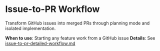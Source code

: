 # Issue-to-PR Workflow

Transform GitHub issues into merged PRs through planning mode and isolated implementation.

**When to use**: Starting any feature work from a GitHub issue
**Details**: See [issue-to-pr-detailed-workflow.md](/docs/procedures/issue-to-pr-detailed-workflow.md)